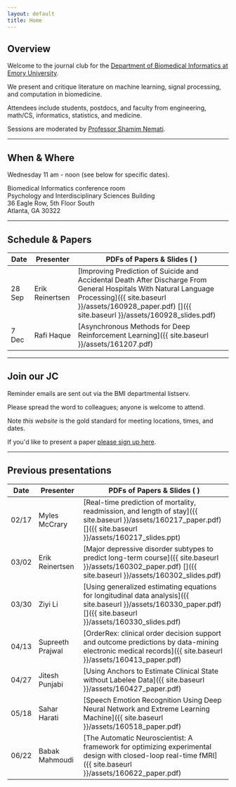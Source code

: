 ```yaml
---
layout: default
title: Home
---
```


## Overview
<a name="overview"></a>

Welcome to the journal club for the [Department of Biomedical Informatics at Emory University](http://www.bmi.emory.edu/).

We present and critique literature on machine learning, signal processing, and computation in biomedicine.

Attendees include students, postdocs, and faculty from engineering, math/CS, informatics, statistics, and medicine.

Sessions are moderated by [Professor Shamim Nemati](http://scholar.harvard.edu/shamim/home).

---

## When & Where
<a name="whenwhere"></a>

Wednesday 11 am - noon (see below for specific dates).

Biomedical Informatics conference room<br>
Psychology and Interdisciplinary Sciences Building<br>
36 Eagle Row, 5th Floor South<br>
Atlanta, GA 30322

---

## Schedule & Papers
<a name="schedule"></a>

Date | Presenter | PDFs of Papers & Slides ( <i class='fa fa-file-powerpoint-o'></i> )
--- | --- | ---
28 Sep | Erik Reinertsen | [Improving Prediction of Suicide and Accidental Death After Discharge From General Hospitals With Natural Language Processing]({{ site.baseurl }}/assets/160928_paper.pdf) [<i class='fa fa-file-powerpoint-o'></i>]({{ site.baseurl }}/assets/160928_slides.pdf)
7 Dec | Rafi Haque | [Asynchronous Methods for Deep Reinforcement Learning]({{ site.baseurl }}/assets/161207.pdf)

---

## Join our JC
<a name="join"></a>

Reminder emails are sent out via the BMI departmental listserv.

Please spread the word to colleagues; anyone is welcome to attend.

Note *this website* is the gold standard for meeting locations, times, and dates.

If you'd like to present a paper [please sign up here](https://docs.google.com/spreadsheets/d/1HAbPUJqG1CfmrVLARFLbxASiGBQ65ZB3ri1jLS8TTGg/edit#gid=1168976780).

---

## Previous presentations
<a name="previous"></a>

Date | Presenter | PDFs of Papers & Slides ( <i class='fa fa-file-powerpoint-o'></i> )
--- | --- | ---
02/17 | Myles McCrary | [Real-time prediction of mortality, readmission, and length of stay]({{ site.baseurl }}/assets/160217_paper.pdf) [<i class='fa fa-file-powerpoint-o'></i>]({{ site.baseurl }}/assets/160217_slides.ppt)
03/02 | Erik Reinertsen | [Major depressive disorder subtypes to predict long-term course]({{ site.baseurl }}/assets/160302_paper.pdf) [<i class='fa fa-file-powerpoint-o'></i>]({{ site.baseurl }}/assets/160302_slides.pdf)
03/30 | Ziyi Li | [Using generalized estimating equations for longitudinal data analysis]({{ site.baseurl }}/assets/160330_paper.pdf) [<i class='fa fa-file-powerpoint-o'></i>]({{ site.baseurl }}/assets/160330_slides.pdf)
04/13 | Supreeth Prajwal | [OrderRex: clinical order decision support and outcome predictions by data-mining electronic medical records]({{ site.baseurl }}/assets/160413_paper.pdf)
04/27 | Jitesh Punjabi | [Using Anchors to Estimate Clinical State without Labelee Data]({{ site.baseurl }}/assets/160427_paper.pdf)
05/18 | Sahar Harati | [Speech Emotion Recognition Using Deep Neural Network and Extreme Learning Machine]({{ site.baseurl }}/assets/160518_paper.pdf)
06/22 | Babak Mahmoudi | [The Automatic Neuroscientist: A framework for optimizing experimental design with closed-loop real-time fMRI]({{ site.baseurl }}/assets/160622_paper.pdf)
